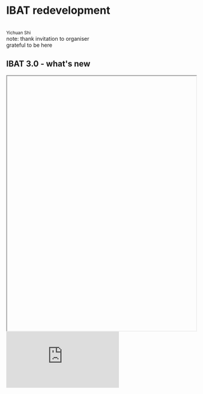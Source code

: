 <!--============ INTRO -->
# IBAT redevelopment
<!-- .slide: data-background="./gland_assets/cambridge.jpg" -->
<br>
<small>Yichuan Shi</small><br>
note: thank invitation to organiser<br>
grateful to be here <br>

## IBAT 3.0 - what's new
<!-- .slide: data-background-iframe="./krakow_assets/globe.html" -->

<iframe height="680px" width="100%" data-src="https://www.youtube.com/embed/1UJsY6JVf04?autoplay=1?frameborder=0"></iframe>

<iframe class="stretch" src="
https://projects.invisionapp.com/share/4QL6WH79K3Z#/screens/303434740" frameborder="0"></iframe>